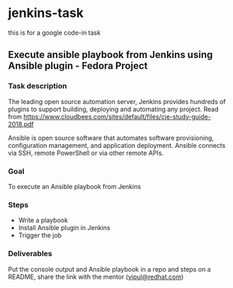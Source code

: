 # jenkins-task
this is for a google code-in task

## Execute ansible playbook from Jenkins using Ansible plugin - Fedora Project
### Task description

The leading open source automation server, Jenkins provides hundreds of plugins to support building, deploying and automating any project. Read from https://www.cloudbees.com/sites/default/files/cje-study-guide-2018.pdf

Ansible is open source software that automates software provisioning, configuration management, and application deployment. Ansible connects via SSH, remote PowerShell or via other remote APIs.

### Goal

To execute an Ansible playbook from Jenkins

### Steps

- Write a playbook
- Install Ansible plugin in Jenkins
- Trigger the job

### Deliverables

Put the console output and Ansible playbook in a repo and steps on a README, share the link with the mentor (vipul@redhat.com)
